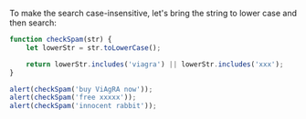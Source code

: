 To make the search case-insensitive, let's bring the string to lower case and then search:

```js run demo
function checkSpam(str) {
    let lowerStr = str.toLowerCase();

    return lowerStr.includes('viagra') || lowerStr.includes('xxx');
}

alert(checkSpam('buy ViAgRA now'));
alert(checkSpam('free xxxxx'));
alert(checkSpam('innocent rabbit'));
```
